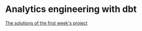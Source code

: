 # Analytics engineering with dbt

[The solutions of the first week's project](docs/project-week-1.md)


